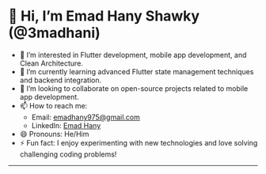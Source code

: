 # 👋 Hi, I’m Emad Hany Shawky (@3madhani)

- 👀 I’m interested in Flutter development, mobile app development, and Clean Architecture.
- 🌱 I’m currently learning advanced Flutter state management techniques and backend integration.
- 💞️ I’m looking to collaborate on open-source projects related to mobile app development.
- 📫 How to reach me: 
  - Email: emadhany975@gmail.com
  - LinkedIn: [Emad Hany]((https://www.linkedin.com/in/3mad-hany))
- 😄 Pronouns: He/Him
- ⚡ Fun fact: I enjoy experimenting with new technologies and love solving challenging coding problems!

---

<!---
3madhani/3madhani is a ✨ special ✨ repository because its `README.md` (this file) appears on your GitHub profile.
You can click the Preview link to take a look at your changes.
--->
